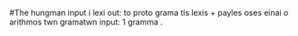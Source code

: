 #The hungman
input i lexi
out: to proto grama tis lexis + payles oses einai o arithmos twn gramatwn
input: 1 gramma
.